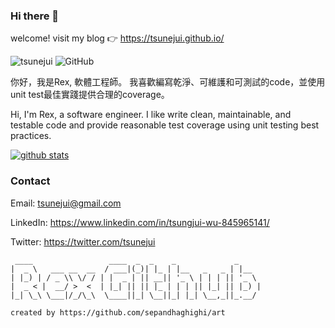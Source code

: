 ### Hi there 👋

welcome! visit my blog 👉 https://tsunejui.github.io/

<p>
  <img src="https://komarev.com/ghpvc/?username=tsunejui&label=Profile%20views&color=3399FF&style=flat" alt="tsunejui" /> 
  <img alt="GitHub" src="https://img.shields.io/badge/dynamic/json?logo=github&label=GitHub+Followers&labelColor=282c34&color=E5FFCC&query=%24.data.totalSubs&url=https%3A%2F%2Fapi.spencerwoo.com%2Fsubstats%2F%3Fsource%3Dgithub%26queryKey%3Dtsunejui&longCache=true"/>
 
</p>

你好，我是Rex, 軟體工程師。
我喜歡編寫乾淨、可維護和可測試的code，並使用unit test最佳實踐提供合理的coverage。

Hi, I'm Rex, a software engineer. 
I like write clean, maintainable, and testable code and provide reasonable test coverage using unit testing best practices.

[![github stats](https://github-readme-stats.vercel.app/api?username=tsunejui&show_icons=true&theme=tokyonight)](https://github.com/anuraghazra/github-readme-stats)

### Contact

Email: tsunejui@gmail.com

LinkedIn: https://www.linkedin.com/in/tsungjui-wu-845965141/

Twitter: https://twitter.com/tsunejui

```
 ____                 ____  _  _    _             _
|  _ \   ___ __  __  / ___|(_)| |_ | |__   _   _ | |__
| |_) | / _ \\ \/ / | |  _ | || __|| '_ \ | | | || '_ \
|  _ < |  __/ >  <  | |_| || || |_ | | | || |_| || |_) |
|_| \_\ \___|/_/\_\  \____||_| \__||_| |_| \__,_||_.__/

created by https://github.com/sepandhaghighi/art
```

